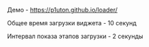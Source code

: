 Демо - https://p1uton.github.io/loader/

Общее время загрузки виджета - 10 секунд

Интервал показа этапов загрузки - 2 секунды
